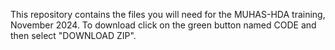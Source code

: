 This repository contains the files you will need for the MUHAS-HDA training, November 2024. To download click on the green button named CODE and then select "DOWNLOAD ZIP".
